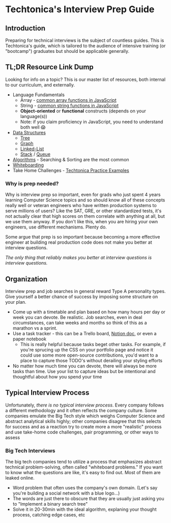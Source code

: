 # Techtonica's Interview Prep Guide

## Introduction

Preparing for technical interviews is the subject of countless guides. This is Techtonica's guide, which is tailored to the audience of intensive training (or "bootcamp") graduates but should be applicable generally.

## TL;DR Resource Link Dump

Looking for info on a topic? This is our master list of resources, both internal to our curriculum, and externally.

- Language Fundamentals 
  - Array - [common array functions in JavaScript](../../javascript/common-functions-cheatsheet.md#commonly-used-functions-on-array)
  - String - [common string functions in JavaScript](../../javascript/common-functions-cheatsheet.md#common-string-functions)
  - **Object-oriented** or **functional** constructs (depends on your language(s))
  - Note: if you claim proficiency in JavaScript, you need to understand both well 😱
- [Data Structures](../../data-structures)
  - [Tree](../../data-structures/trees.md)
  - [Graph](https://www.geeksforgeeks.org/graph-data-structure-and-algorithms/) 
  - [Linked-List](../../data-structures/linked-lists.md)
  - [Stack](../../data-structures/stacks.md) / [Queue](../../data-structures/queues.md)
- [Algorithms](../../algorithms) - Searching & Sorting are the most common
- [Whiteboarding](../../career/interviewing/whiteboarding.md)
- Take Home Challenges - [Techtonica Practice Examples](../../projects/take-home-problems)

### Why is prep needed?

Why is interview prep so important, even for grads who just spent 4 years learning Computer Science topics and so should know all of these concepts really well or veteran engineers who have written production systems to serve millions of users? Like the SAT, GRE, or other standardized tests, it's not actually clear that high scores on them correlate with anything at all, but we use them anyway. If you don't like this, when you are hiring your own engineers, use different mechanisms. Plenty do.

Some argue that prep is so important because becoming a more effective engineer at building real production code does not make you better at interview questions.

*The only thing that reliably makes you better at interview questions is interview questions.*


## Organization

Interview prep and job searches in general reward Type A personality types. Give yourself a better chance of success by imposing some structure on your plan.

- Come up with a timetable and plan based on how many hours per day or week you can devote. Be realistic. Job searches, even in deal circumstances, can take weeks and months so think of this as a marathon vs a sprint.
- Use a task tracker - this can be a Trello board, [Notion doc](https://www.notion.so), or even a paper notebook
  - This is really helpful because tasks beget other tasks. For example, if you're sprucing up the CSS on your portfolio page and notice it could use some more open-source contributions, you'd want to a place to capture those TODO's without derailing your styling efforts
- No matter how much time you can devote, there will always be more tasks than time. Use your list to capture ideas but be intentional and thoughtful about how you spend your time


## Typical Interview Process

Unfortunately, *there is no typical interview process*. Every company follows a different methodology and it often reflects the company culture. Some companies emulate the Big Tech style which weighs Computer Science and abstract analytical skills highly; other companies disagree that this selects for success and as a reaction try to create more a more "realistic" process and use take-home code challenges, pair programming, or other ways to assess 

### Big Tech Interviews

The big tech companies tend to utilize a process that emphasizes abstract technical problem-solving, often called "whiteboard problems." If you want to know what the questions are like, it's easy to find out. Most of them are leaked online. 

- Word problem that often uses the company's own domain. (Let's say you're building a social network with a blue logo...)
- The words are just there to obscure that they are usually just asking you to "Implement a binary search tree"
- Solve it in 20-30min with the ideal algorithm, explaning your thought process, catching edge cases, etc

